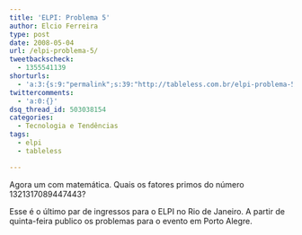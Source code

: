 ```yaml
---
title: 'ELPI: Problema 5'
author: Elcio Ferreira
type: post
date: 2008-05-04
url: /elpi-problema-5/
tweetbackscheck:
  - 1355541139
shorturls:
  - 'a:3:{s:9:"permalink";s:39:"http://tableless.com.br/elpi-problema-5";s:7:"tinyurl";s:26:"http://tinyurl.com/3usl5h5";s:4:"isgd";s:19:"http://is.gd/QSe6sJ";}'
twittercomments:
  - 'a:0:{}'
dsq_thread_id: 503038154
categories:
  - Tecnologia e Tendências
tags:
  - elpi
  - tableless

---
```

Agora um com matemática. Quais os fatores primos do número 1321317089447443?

Esse é o último par de ingressos para o ELPI no Rio de Janeiro. A partir de quinta-feira publico os problemas para o evento em Porto Alegre.
